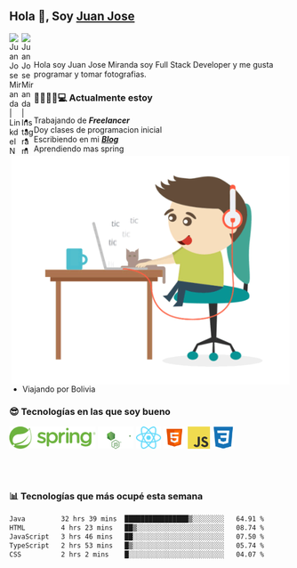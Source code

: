 ## Hola 👋, Soy [Juan Jose](http://juanjoses.me)

<a href="https://www.linkedin.com/in/juanjosemirandam/">
  <img align="left" alt="Juan Jose Miranda | LinkdeIN" width="22px" src="https://cdn.jsdelivr.net/npm/simple-icons@v3/icons/linkedin.svg" />
</a>

<a href="https://www.instagram.com/juan.jose.miranda/">
  <img align="left" alt="Juan Jose Miranda | Instagram" width="22px" src="https://cdn.jsdelivr.net/npm/simple-icons@v3/icons/instagram.svg" />
</a>

<br /> <br />

Hola soy Juan Jose Miranda soy Full Stack Developer y me gusta programar y tomar fotografias.

<img align="right" alt="GIF" src="./images/gif-juanjose.gif" width="500" max-height="320" />

### 👨‍💻🕵‍♀💻 Actualmente estoy

- Trabajando de ***Freelancer***
- Doy clases de programacion inicial
- Escribiendo en mi ***[Blog](http://juanjoses.me)***
- Aprendiendo mas spring
- Viajando por Bolivia 

### 😎 Tecnologías en las que soy bueno

<code><img alt="Spring" height="40px" src="./images/spring-icon.svg"/></code>
<code><img alt="NodeJS" height="40px" src="./images/nodejs-icon.svg" /></code>
<code><img alt="ReactJS" height="40px" src="./images/react-icon.svg" /></code>
<code><img alt="HTML5" height="40px" src="./images/html-icon.png" /></code>
<code><img alt="JavaScript" height="40px" src="./images/js-icon.png"  /></code>
<code><img alt="CSS3" height="40px" src="./images/css-icon.png" /></code>

<br/><br/>

### 📊 Tecnologías que más ocupé esta semana

<!--START_SECTION:waka-->
```text
Java         32 hrs 39 mins  ████████████████▒░░░░░░░░   64.91 % 
HTML         4 hrs 23 mins   ██▒░░░░░░░░░░░░░░░░░░░░░░   08.74 % 
JavaScript   3 hrs 46 mins   ██░░░░░░░░░░░░░░░░░░░░░░░   07.50 % 
TypeScript   2 hrs 53 mins   █▒░░░░░░░░░░░░░░░░░░░░░░░   05.74 % 
CSS          2 hrs 2 mins    █░░░░░░░░░░░░░░░░░░░░░░░░   04.07 % 
```
<!--END_SECTION:waka-->

<!-- ### 📌🤓 Últimos artículos en mi blog -->